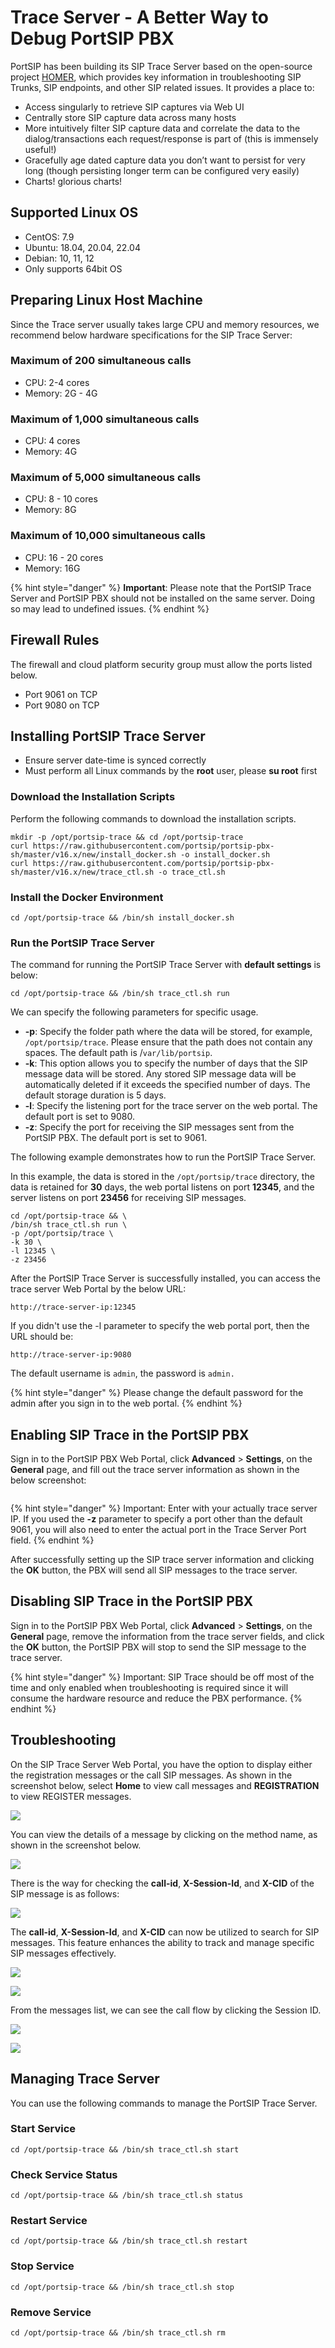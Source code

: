 # Trace Server - A Better Way to Debug PortSIP PBX

PortSIP has been building its SIP Trace Server based on the open-source project [HOMER](https://github.com/sipcapture/homer),  which provides key information in troubleshooting SIP Trunks, SIP endpoints, and other SIP related issues. It provides a place to:

* Access singularly to retrieve SIP captures via Web UI
* Centrally store SIP capture data across many hosts
* More intuitively filter SIP capture data and correlate the data to the dialog/transactions each request/response is part of (this is immensely useful!)
* Gracefully age dated capture data you don’t want to persist for very long (though persisting longer term can be configured very easily)
* Charts! glorious charts!

## **Supported Linux OS**

* CentOS: 7.9
* Ubuntu: 18.04, 20.04, 22.04
* Debian: 10, 11, 12
* Only supports 64bit OS

## Preparing Linux Host Machine&#x20;

Since the Trace server usually takes large CPU and memory resources, we recommend below hardware specifications for the SIP Trace Server:

### Maximum of 200 simultaneous calls

* CPU: 2-4 cores
* Memory: 2G - 4G

### Maximum of 1,000 simultaneous calls

* CPU: 4 cores
* Memory: 4G

### Maximum of 5,000 simultaneous calls

* CPU: 8 - 10 cores
* Memory: 8G

### Maximum of 10,000 simultaneous calls

* CPU: 16 - 20 cores
* Memory: 16G

{% hint style="danger" %}
**Important**: Please note that the PortSIP Trace Server and PortSIP PBX should not be installed on the same server. Doing so may lead to undefined issues.
{% endhint %}

## Firewall Rules

The firewall and cloud platform security group must allow the ports listed below.

* Port 9061 on TCP
* Port 9080 on TCP

## Installing PortSIP Trace Server

* Ensure server date-time is synced correctly
* Must perform all Linux commands by the **root** user, please **su root** first

### **Download the Installation Scripts**

Perform the following commands to download the installation scripts.

```
mkdir -p /opt/portsip-trace && cd /opt/portsip-trace
curl https://raw.githubusercontent.com/portsip/portsip-pbx-sh/master/v16.x/new/install_docker.sh -o install_docker.sh
curl https://raw.githubusercontent.com/portsip/portsip-pbx-sh/master/v16.x/new/trace_ctl.sh -o trace_ctl.sh
```

### Install the Docker Environment

```
cd /opt/portsip-trace && /bin/sh install_docker.sh
```

### Run the PortSIP Trace Server

The command for running the PortSIP Trace Server with **default settings** is below:

```
cd /opt/portsip-trace && /bin/sh trace_ctl.sh run
```

We can specify the following parameters for specific usage.

* **-p**: Specify the folder path where the data will be stored, for example, `/opt/portsip/trace`. Please ensure that the path does not contain any spaces. The default path is /`var/lib/portsip`.
* **-k**: This option allows you to specify the number of days that the SIP message data will be stored. Any stored SIP message data will be automatically deleted if it exceeds the specified number of days. The default storage duration is 5 days.
* **-l**: Specify the listening port for the trace server on the web portal. The default port is set to 9080.
* **-z**: Specify the port for receiving the SIP messages sent from the PortSIP PBX. The default port is set to 9061.

The following example demonstrates how to run the PortSIP Trace Server.

In this example, the data is stored in the `/opt/portsip/trace` directory, the data is retained for **30** days, the web portal listens on port **12345**, and the server listens on port **23456** for receiving SIP messages.

```
cd /opt/portsip-trace && \
/bin/sh trace_ctl.sh run \
-p /opt/portsip/trace \
-k 30 \
-l 12345 \
-z 23456
```

After the PortSIP Trace Server is successfully installed, you can access the trace server Web Portal by the below URL:

`http://trace-server-ip:12345`

If you didn't use the -l parameter to specify the web portal port, then the URL should be:

`http://trace-server-ip:9080`

The default username is `admin`, the password is `admin.`

{% hint style="danger" %}
Please change the default password for the admin after you sign in to the web portal.
{% endhint %}

## Enabling SIP Trace in the PortSIP PBX

Sign in to the PortSIP PBX Web Portal, click **Advanced** > **Settings**, on the **General** page, and fill out the trace server information as shown in the below screenshot:

<figure><img src="../.gitbook/assets/portsip_trance_server.png" alt=""><figcaption></figcaption></figure>

{% hint style="danger" %}
Important: Enter with your actually trace server IP. If you used the **-z** parameter to specify a port other than the default 9061, you will also need to enter the actual port in the Trace Server Port field.
{% endhint %}

After successfully setting up the SIP trace server information and clicking the **OK** button, the PBX will send all SIP messages to the trace server.

## Disabling SIP Trace in the PortSIP PBX

Sign in to the PortSIP PBX Web Portal, click **Advanced** > **Settings**, on the **General** page, remove the information from the trace server fields, and click the **OK** button, the PortSIP PBX will stop to send the SIP message to the trace server.

{% hint style="danger" %}
Important: SIP Trace should be off most of the time and only enabled when troubleshooting is required since it will consume the hardware resource and reduce the PBX performance.
{% endhint %}

## Troubleshooting

On the SIP Trace Server Web Portal, you have the option to display either the registration messages or the call SIP messages. As shown in the screenshot below, select **Home** to view call messages and **REGISTRATION** to view REGISTER messages.

![](<../.gitbook/assets/image (2).png>)

You can view the details of a message by clicking on the method name, as shown in the screenshot below.

![](<../.gitbook/assets/image (19).png>)

There is the way for checking the **call-id**, **X-Session-Id**, and **X-CID** of the SIP message is as follows:

![](<../.gitbook/assets/image (21).png>)

The **call-id**, **X-Session-Id**, and **X-CID** can now be utilized to search for SIP messages. This feature enhances the ability to track and manage specific SIP messages effectively.

![](<../.gitbook/assets/image (10).png>)

![](<../.gitbook/assets/image (7).png>)

From the messages list, we can see the call flow by clicking the Session ID.

![](<../.gitbook/assets/image (6).png>)

![](<../.gitbook/assets/image (28).png>)

## Managing Trace Server

You can use the following commands to manage the PortSIP Trace Server.

### Start Service

```
cd /opt/portsip-trace && /bin/sh trace_ctl.sh start
```

### Check Service Status

```
cd /opt/portsip-trace && /bin/sh trace_ctl.sh status
```

### Restart Service

```
cd /opt/portsip-trace && /bin/sh trace_ctl.sh restart
```

### Stop Service

```
cd /opt/portsip-trace && /bin/sh trace_ctl.sh stop
```

### Remove Service

```
cd /opt/portsip-trace && /bin/sh trace_ctl.sh rm
```



